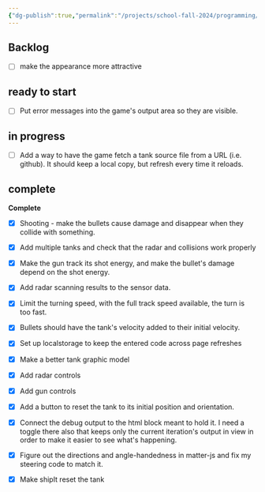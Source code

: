 ```yaml
---
{"dg-publish":true,"permalink":"/projects/school-fall-2024/programming/programming-projects/tank-battle-kanban/"}
---
```



## Backlog

- [ ] make the appearance more attractive


## ready to start

- [ ] Put error messages into the game's output area so they are visible.


## in progress

- [ ] Add a way to have the game fetch a tank source file from a URL (i.e. github). It should keep a local copy, but refresh every time it reloads.


## complete

**Complete**
- [x] Shooting - make the bullets cause damage and disappear when they collide with something.
- [x] Add multiple tanks and check that the radar and collisions work properly
- [x] Make the gun track its shot energy, and make the bullet's damage depend on the shot energy.
- [x] Add radar scanning results to the sensor data.
- [x] Limit the turning speed, with the full track speed available, the turn is too fast.
- [x] Bullets should have the tank's velocity added to their initial velocity.
- [x] Set up localstorage to keep the entered code across page refreshes
- [x] Make a better tank graphic model
- [x] Add radar controls
- [x] Add gun controls
- [x] Add a button to reset the tank to its initial position and orientation.
- [x] Connect the debug output to the html block meant to hold it. I need a toggle there also that keeps only the current iteration's output in view in order to make it easier to see what's happening.
- [x] Figure out the directions and angle-handedness in matter-js and fix my steering code to match it.
- [x] Make shipIt reset the tank




